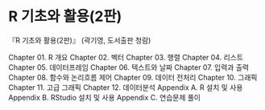 # R 기초와 활용(2판)
『R 기초와 활용(2판)』 (곽기영, 도서출판 청람)

Chapter 01. R 개요
Chapter 02. 벡터
Chapter 03. 행렬
Chapter 04. 리스트
Chapter 05. 데이터프레임
Chapter 06. 텍스트와 날짜
Chapter 07. 입력과 출력
Chapter 08. 함수와 논리흐름 제어
Chapter 09. 데이터 전처리
Chapter 10. 그래픽
Chapter 11. 고급 그래픽
Chapter 12. 데이터분석
Appendix A. R 설치 및 사용
Appendix B. RStudio 설치 및 사용
Appendix C. 연습문제 풀이

